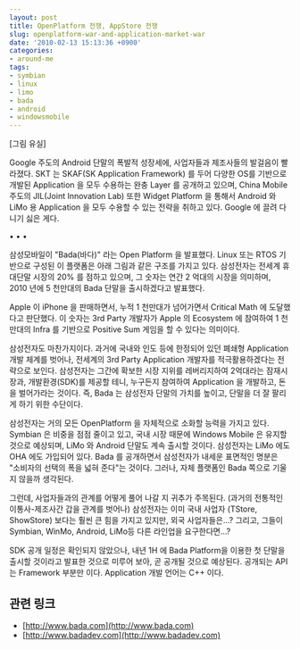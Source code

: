 ```yaml
---
layout: post
title: OpenPlatform 전쟁, AppStore 전쟁
slug: openplatform-war-and-application-market-war
date: '2010-02-13 15:13:36 +0900'
categories:
- around-me
tags:
- symbian
- linux
- limo
- bada
- android
- windowsmobile
---
```

[그림 유실]  

Google 주도의 Android 단말의 폭발적 성장세에, 사업자들과 제조사들의 발걸음이 빨라졌다. SKT 는 SKAF(SK Application Framework) 를 두어 다양한 OS를 기반으로 개발된 Application 을 모두 수용하는 완충 Layer 를 공개하고 있으며, China Mobile 주도의 JIL(Joint Innovation Lab) 또한 Widget Platform 을 통해서 Android 와 LiMo 용 Application 을 모두 수용할 수 있는 전략을 취하고 있다. Google 에 끌려 다니기 싫은 게다.

<!--more-->

<div class="spacer">• • •</div>

삼성모바일이 "Bada(바다)" 라는 Open Platform 을 발표했다. Linux 또는 RTOS 기반으로 구성된 이 플랫폼은 아래 그림과 같은 구조를 가지고 있다. 삼성전자는 전세계 휴대단말 시장의 20% 를 점하고 있으며, 그 숫자는 연간 2 억대의 시장을 의미하며, 2010 년에 5 천만대의 Bada 단말을 출시하겠다고 발표했다.

Apple 이 iPhone 을 판매하면서, 누적 1 천만대가 넘어가면서 Critical Math 에 도달했다고 판단했다. 이 숫자는 3rd Party 개발자가 Apple 의 Ecosystem 에 참여하여 1 천만대의 Infra 를 기반으로 Positive Sum 게임을 할 수 있다는 의미이다.

삼성전자도 마찬가지이다. 과거에 국내와 인도 등에 한정되어 있던 폐쇄형 Application 개발 체계를 벗어나, 전세계의 3rd Party Application 개발자를 적극활용하겠다는 전략으로 보인다. 삼성전자는 그간에 확보한 시장 지위를 레버리지하여 2억대라는 잠재시장과, 개발환경(SDK)를 제공할 테니, 누구든지 참여하여 Application 을 개발하고, 돈을 벌어가라는 것이다. 즉, Bada 는 삼성전자 단말의 가치를 높이고, 단말을 더 잘 팔리게 하기 위한 수단이다.

삼성전자는 거의 모든 OpenPlatform 을 자체적으로 소화할 능력을 가지고 있다. Symbian 은 비중을 점점 줄이고 있고, 국내 시장 때문에 Windows Mobile 은 유지할 것으로 예상되며, LiMo 와 Android 단말도 계속 출시할 것이다. 삼성전자는 LiMo 에도 OHA 에도 가입되어 있다. Bada 를 공개하면서 삼성전자가 내세운 표면적인 명분은 "소비자의 선택의 폭을 넓혀 준다"는 것이다. 그러나, 자체 플랫폼인 Bada 쪽으로 기울지 않을까 생각된다.

그런데, 사업자들과의 관계를 어떻게 풀어 나갈 지 귀추가 주목된다. (과거의 전통적인 이통사-제조사간 갑을 관계를 벗어나) 삼성전자는 이미 국내 사업자 (TStore, ShowStore) 보다는 훨씬 큰 힘을 가지고 있지만, 외국 사업자들은...? 그리고, 그들이 Symbian, WinMo, Android, LiMo등 다른 라인업을 요구한다면...?

SDK 공개 일정은 확인되지 않았으나, 내년 1H 에 Bada Platform을 이용한 첫 단말을 출시할 것이라고 발표한 것으로 미루어 보아, 곧 공개될 것으로 예상된다. 공개되는 API 는 Framework 부분만 이다. Application 개발 언어는 C++ 이다.

## 관련 링크
  
- [http://www.bada.com](http://www.bada.com)
- [http://www.badadev.com](http://www.badadev.com)
